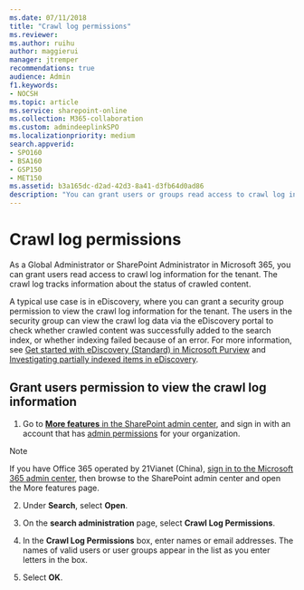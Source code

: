 ```yaml
---
ms.date: 07/11/2018
title: "Crawl log permissions"
ms.reviewer: 
ms.author: ruihu
author: maggierui
manager: jtremper
recommendations: true
audience: Admin
f1.keywords:
- NOCSH
ms.topic: article
ms.service: sharepoint-online
ms.collection: M365-collaboration
ms.custom: admindeeplinkSPO
ms.localizationpriority: medium
search.appverid:
- SPO160
- BSA160
- GSP150
- MET150
ms.assetid: b3a165dc-d2ad-42d3-8a41-d3fb64d0ad86
description: "You can grant users or groups read access to crawl log information for the tenant. A typical use case is in eDiscovery, where users may need to check whether crawled content was in fact added to the search index."
---
```


# Crawl log permissions

As a Global Administrator or SharePoint Administrator in Microsoft 365, you can grant users read access to crawl log information for the tenant. The crawl log tracks information about the status of crawled content. 
  
A typical use case is in eDiscovery, where you can grant a security group permission to view the crawl log information for the tenant. The users in the security group can view the crawl log data via the eDiscovery portal to check whether crawled content was successfully added to the search index, or whether indexing failed because of an error. For more information, see [Get started with eDiscovery (Standard) in Microsoft Purview](/microsoft-365/compliance/get-started-core-ediscovery) and [Investigating partially indexed items in eDiscovery](/microsoft-365/compliance/investigating-partially-indexed-items-in-ediscovery).
  
## Grant users permission to view the crawl log information
<a name="__top"> </a>

1. Go to <a href="https://go.microsoft.com/fwlink/?linkid=2185077" target="_blank">**More features** in the SharePoint admin center</a>, and sign in with an account that has [admin permissions](./sharepoint-admin-role.md) for your organization.

>[!NOTE]
>If you have Office 365 operated by 21Vianet (China), [sign in to the Microsoft 365 admin center](https://go.microsoft.com/fwlink/p/?linkid=850627), then browse to the SharePoint admin center and open the More features page.
 
2. Under **Search**, select **Open**.
    
3. On the **search administration** page, select **Crawl Log Permissions**.
    
4. In the **Crawl Log Permissions** box, enter names or email addresses. The names of valid users or user groups appear in the list as you enter letters in the box. 
    
5. Select **OK**.

